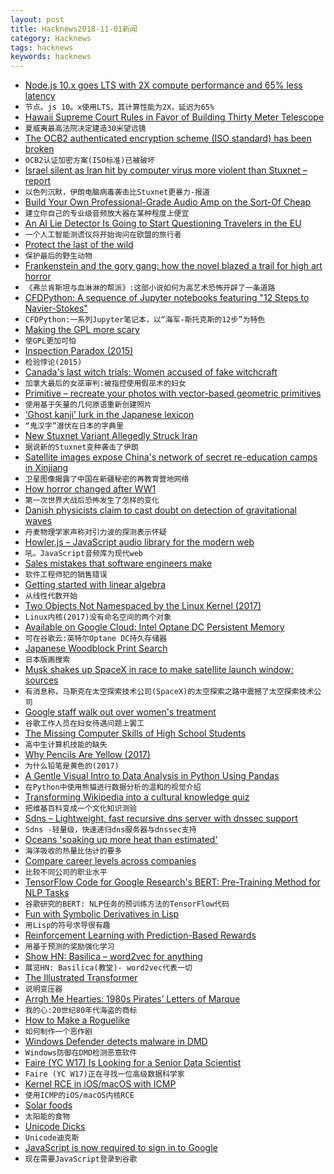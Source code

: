 ```yaml
---
layout: post
title: Hacknews2018-11-01新闻
category: Hacknews
tags: hacknews
keywords: hacknews
---
```




- [Node.js 10.x goes LTS with 2X compute performance and 65% less latency](https://github.com/nodejs/node/blob/master/doc/changelogs/CHANGELOG_V10.md)
- `节点。js 10。x使用LTS，其计算性能为2X，延迟为65%`
- [Hawaii Supreme Court Rules in Favor of Building Thirty Meter Telescope](http://www.staradvertiser.com/2018/10/30/breaking-news/supreme-court-rules-in-favor-of-tmt/)
- `夏威夷最高法院决定建造30米望远镜`
- [The OCB2 authenticated encryption scheme (ISO standard) has been broken](https://eprint.iacr.org/2018/1040)
- `OCB2认证加密方案(ISO标准)已被破坏`
- [Israel silent as Iran hit by computer virus more violent than Stuxnet – report](https://www.timesofisrael.com/tv-report-israel-silent-as-iran-hit-by-computer-virus-more-violent-than-stuxnet/)
- `以色列沉默，伊朗电脑病毒袭击比Stuxnet更暴力-报道`
- [Build Your Own Professional-Grade Audio Amp on the Sort-Of Cheap](https://spectrum.ieee.org/consumer-electronics/audiovideo/build-your-own-professionalgrade-audio-amp-on-the-sort-of-cheap)
- `建立你自己的专业级音频放大器在某种程度上便宜`
- [An AI Lie Detector Is Going to Start Questioning Travelers in the EU](https://gizmodo.com/an-ai-lie-detector-is-going-to-start-questioning-travel-1830126881)
- `一个人工智能测谎仪将开始询问在欧盟的旅行者`
- [Protect the last of the wild](https://www.nature.com/articles/d41586-018-07183-6)
- `保护最后的野生动物`
- [Frankenstein and the gory gang: how the novel blazed a trail for high art horror](https://www.theguardian.com/books/2018/oct/31/she-created-a-monster-how-mary-shelleys-frankenstein-invented-modern-horror-200th-anniversary)
- `《弗兰肯斯坦与血淋淋的帮派》:这部小说如何为高艺术恐怖开辟了一条道路`
- [CFDPython: A sequence of Jupyter notebooks featuring &#34;12 Steps to Navier-Stokes&#34;](https://github.com/barbagroup/CFDPython)
- `CFDPython:一系列Jupyter笔记本，以“海军-斯托克斯的12步”为特色`
- [Making the GPL more scary](https://lwn.net/Articles/768670/)
- `使GPL更加可怕`
- [Inspection Paradox (2015)](https://allendowney.blogspot.com/2015/08/the-inspection-paradox-is-everywhere.html?m=1)
- `检验悖论(2015)`
- [Canada&#39;s last witch trials: Women accused of fake witchcraft](https://www.bbc.com/news/world-us-canada-45983540)
- `加拿大最后的女巫审判:被指控使用假巫术的妇女`
- [Primitive – recreate your photos with vector-based geometric primitives](https://primitive.lol)
- `使用基于矢量的几何原语重新创建照片`
- [‘Ghost kanji’ lurk in the Japanese lexicon](https://www.japantimes.co.jp/life/2018/10/29/language/ghost-kanji-lurk-japanese-lexicon/)
- `“鬼汉字”潜伏在日本的字典里`
- [New Stuxnet Variant Allegedly Struck Iran](https://www.bleepingcomputer.com/news/security/new-stuxnet-variant-allegedly-struck-iran/)
- `据说新的Stuxnet变种袭击了伊朗`
- [Satellite images expose China&#39;s network of secret re-education camps in Xinjiang](https://www.abc.net.au/news/2018-11-01/satellite-images-expose-chinas-network-of-re-education-camps/10432924)
- `卫星图像揭露了中国在新疆秘密的再教育营地网络`
- [How horror changed after WW1](https://lithub.com/how-horror-changed-after-wwi/)
- `第一次世界大战后恐怖发生了怎样的变化`
- [Danish physicists claim to cast doubt on detection of gravitational waves](https://arstechnica.com/science/2018/10/danish-physicists-claim-to-cast-doubt-on-detection-of-gravitational-waves/)
- `丹麦物理学家声称对引力波的探测表示怀疑`
- [Howler.js – JavaScript audio library for the modern web](https://howlerjs.com)
- `吼。JavaScript音频库为现代web`
- [Sales mistakes that software engineers make](https://www.pipelinedb.com/blog/three-sales-mistakes-software-engineers-make)
- `软件工程师犯的销售错误`
- [Getting started with linear algebra](https://hadrienj.github.io/posts/Deep-Learning-Book-Series-Introduction/)
- `从线性代数开始`
- [Two Objects Not Namespaced by the Linux Kernel (2017)](https://blog.jessfraz.com/post/two-objects-not-namespaced-linux-kernel/)
- `Linux内核(2017)没有命名空间的两个对象`
- [Available on Google Cloud: Intel Optane DC Persistent Memory](https://cloud.google.com/blog/topics/partners/available-first-on-google-cloud-intel-optane-dc-persistent-memory)
- `可在谷歌云:英特尔Optane DC持久存储器`
- [Japanese Woodblock Print Search](https://ukiyo-e.org/)
- `日本版画搜索`
- [Musk shakes up SpaceX in race to make satellite launch window: sources](https://www.reuters.com/article/us-spacex-starlink-insight/musk-shakes-up-spacex-in-race-to-make-satellite-launch-window-sources-idUSKCN1N50FC)
- `有消息称，马斯克在太空探索技术公司(SpaceX)的太空探索之路中震撼了太空探索技术公司`
- [Google staff walk out over women&#39;s treatment](https://www.bbc.co.uk/news/technology-46054202)
- `谷歌工作人员在妇女待遇问题上罢工`
- [The Missing Computer Skills of High School Students](https://nullprogram.com/blog/2018/10/31/)
- `高中生计算机技能的缺失`
- [Why Pencils Are Yellow (2017)](https://www.artsy.net/article/artsy-editorial-little-known-reason-pencils-yellow)
- `为什么铅笔是黄色的(2017)`
- [A Gentle Visual Intro to Data Analysis in Python Using Pandas](https://jalammar.github.io/gentle-visual-intro-to-data-analysis-python-pandas/)
- `在Python中使用熊猫进行数据分析的温和的视觉介绍`
- [Transforming Wikipedia into a cultural knowledge quiz](https://medium.com/@mjbaldwin/transforming-wikipedia-into-an-accurate-cultural-knowledge-quiz-b0a0f74877c#hn)
- `把维基百科变成一个文化知识测验`
- [Sdns – Lightweight, fast recursive dns server with dnssec support](https://github.com/semihalev/sdns)
- `Sdns -轻量级，快速递归dns服务器与dnssec支持`
- [Oceans &#39;soaking up more heat than estimated&#39;](https://www.bbc.co.uk/news/science-environment-46046067)
- `海洋吸收的热量比估计的要多`
- [Compare career levels across companies](https://www.levels.fyi/SE/Google/Facebook/Microsoft)
- `比较不同公司的职业水平`
- [TensorFlow Code for Google Research&#39;s BERT: Pre-Training Method for NLP Tasks](https://github.com/google-research/bert)
- `谷歌研究的BERT: NLP任务的预训练方法的TensorFlow代码`
- [Fun with Symbolic Derivatives in Lisp](http://taeric.github.io/CodeAsData.html)
- `用Lisp的符号求导很有趣`
- [Reinforcement Learning with Prediction-Based Rewards](https://blog.openai.com/reinforcement-learning-with-prediction-based-rewards/)
- `用基于预测的奖励强化学习`
- [Show HN: Basilica – word2vec for anything](https://www.basilica.ai/)
- `展览HN: Basilica(教堂)- word2vec代表一切`
- [The Illustrated Transformer](https://jalammar.github.io/illustrated-transformer/)
- `说明变压器`
- [Arrgh Me Hearties: 1980s Pirates’ Letters of Marque](https://paleotronic.com/2018/10/31/arrgh-me-hearties-1980s-pirates-letters-of-marque/)
- `我的心:20世纪80年代海盗的商标`
- [How to Make a Roguelike](http://www.gamasutra.com/blogs/JoshGe/20181029/329512/How_to_Make_a_Roguelike.php)
- `如何制作一个恶作剧`
- [Windows Defender detects malware in DMD](https://issues.dlang.org/show_bug.cgi?id=18786)
- `Windows防御在DMD检测恶意软件`
- [Faire (YC W17) Is Looking for a Senior Data Scientist](item?id=18351447)
- `Faire (YC W17)正在寻找一位高级数据科学家`
- [Kernel RCE in iOS/macOS with ICMP](https://lgtm.com/blog/apple_xnu_icmp_error_CVE-2018-4407)
- `使用ICMP的iOS/macOS内核RCE`
- [Solar foods](http://www.solarfoods.fi/)
- `太阳能的食物`
- [Unicode Dicks](https://www.revk.uk/2018/10/unicode-dicks.html)
- `Unicode迪克斯`
- [JavaScript is now required to sign in to Google](https://security.googleblog.com/2018/10/announcing-some-security-treats-to.html)
- `现在需要JavaScript登录到谷歌`

